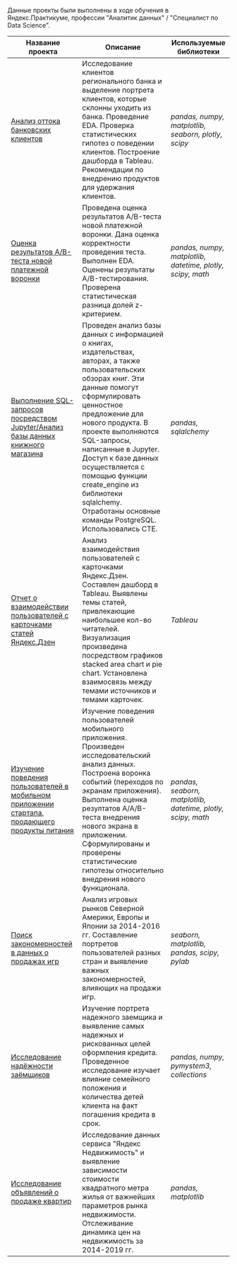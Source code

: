 Данные проекты были выполнены в ходе обучения в Яндекс.Практикуме, профессии "Аналитик данных" / "Специалист по Data Science".

Название проекта  | Описание  |  Используемые библиотеки
--|---|--
[Анализ оттока банковских клиентов](https://github.com/oleg-dmitriev-123/Portfolio-Data_Analysis/tree/9e43b0dc26e47a774e792c7f6de477dcc51a26af/bank_clients_churn_analysis)| Исследование клиентов регионального банка и выделение портрета клиентов, которые склонны уходить из банка. Проведение EDA. Проверка статистических гипотез о поведении клиентов. Построение дашборда в Tableau. Рекомендации по внедрению продуктов для удержания клиентов.| *pandas, numpy, matplotlib, seaborn, plotly, scipy*
[Оценка результатов A/B-теста новой платежной воронки](https://github.com/oleg-dmitriev-123/Portfolio-Data_Analysis/tree/main/a_b_test_new_payment_funnel)|Проведена оценка результатов A/B-теста новой платежной воронки. Дана оценка корректности проведения теста. Выполнен EDA. Оценены результаты A/B-тестирования. Проверена статистическая разница долей z-критерием.| *pandas, numpy, matplotlib, datetime, plotly, scipy, math*
[Выполнение SQL-запросов посредством Jupyter/Анализ базы данных книжного магазина](https://github.com/oleg-dmitriev-123/Portfolio-Data_Analysis/tree/main/sql_queries_in_jupyter)|Проведен анализ базы данных с информацией о книгах, издательствах, авторах, а также пользовательских обзорах книг. Эти данные помогут сформулировать ценностное предложение для нового продукта. В проекте выполняются SQL-запросы, написанные в Jupyter. Доступ к базе данных осуществляется с помощью функции create_engine из библиотеки sqlalchemy. Отработаны основные команды PostgreSQL. Использовались CTE. | *pandas, sqlalchemy*
[Отчет о взаимодействии пользователей с карточками статей Яндекс.Дзен](https://github.com/oleg-dmitriev-123/Portfolio-Data_Analysis/tree/main/yandex_zen_topics_research_dashboard)|Анализ взаимодействия пользователей с карточками Яндекс.Дзен. Составлен дашборд в Tableau. Выявлены темы статей, привлекающие наибольшее кол-во читателей. Визуализация произведена посредством графиков stacked area chart и pie chart. Установлена взаимосвязь между темами источников и темами карточек. |  *Tableau* 
[Изучение поведения пользователей в мобильном приложении стартапа, продающего продукты питания](https://github.com/oleg-dmitriev-123/Portfolio-Data_Analysis/tree/main/meal_startup_mobile_clients_research)|Изучение поведения пользователей мобильного приложения. Произведен исследовательский анализ данных. Построена воронка событий (переходов по экранам приложения). Выполнена оценка резултатов A/A/B-теста внедрения нового экрана в приложении. Сформулированы и проверены статистические гипотезы относительно внедрения нового функционала. |  *pandas, seaborn, matplotlib, datetime, plotly, scipy, math* 
[Поиск закономерностей в данных о продажах игр](https://github.com/oleg-dmitriev-123/Portfolio-Data_Analysis/tree/main/games_research)  | Анализ игровых рынков Северной Америки, Европы и Японии за 2014-2016 гг. Составление портретов пользователей разных стран и выявление важных закономерностей, влияющих на продажи игр.  |   *seaborn, matplotlib, pandas, scipy, pylab*
[Исследование надёжности заёмщиков](https://github.com/oleg-dmitriev-123/Portfolio-Data_Analysis/tree/main/borrowers_analysis)  |Изучение портрета надежного заемщика и выявление самых надежных и рискованных целей оформления кредита. Проведенное исследование изучает влияние семейного положения и количества детей клиента на факт погашения кредита в срок.    | *pandas, numpy, pymystem3, collections*
[Исследование объявлений о продаже квартир](https://github.com/oleg-dmitriev-123/Portfolio-Data_Analysis/tree/main/prorerty_research)|Исследование данных сервиса "Яндекс Недвижимость" и выявление зависимости стоимости квадратного метра жилья от важнейших параметров рынка недвижимости. Отслеживание динамика цен на недвижимость за 2014-2019 гг.   |  *pandas, matplotlib*
